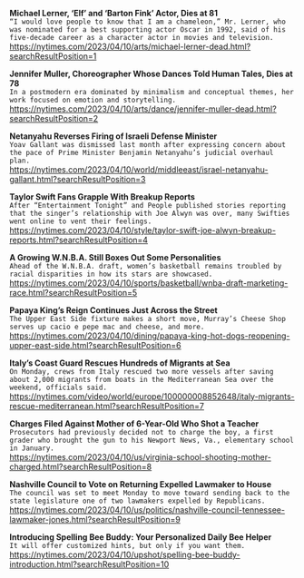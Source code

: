 **Michael Lerner, ‘Elf’ and ‘Barton Fink’ Actor, Dies at 81**\
`“I would love people to know that I am a chameleon,” Mr. Lerner, who was nominated for a best supporting actor Oscar in 1992, said of his five-decade career as a character actor in movies and television.`\
https://nytimes.com/2023/04/10/arts/michael-lerner-dead.html?searchResultPosition=1

**Jennifer Muller, Choreographer Whose Dances Told Human Tales, Dies at 78**\
`In a postmodern era dominated by minimalism and conceptual themes, her work focused on emotion and storytelling.`\
https://nytimes.com/2023/04/10/arts/dance/jennifer-muller-dead.html?searchResultPosition=2

**Netanyahu Reverses Firing of Israeli Defense Minister**\
`Yoav Gallant was dismissed last month after expressing concern about the pace of Prime Minister Benjamin Netanyahu’s judicial overhaul plan.`\
https://nytimes.com/2023/04/10/world/middleeast/israel-netanyahu-gallant.html?searchResultPosition=3

**Taylor Swift Fans Grapple With Breakup Reports**\
`After “Entertainment Tonight” and People published stories reporting that the singer’s relationship with Joe Alwyn was over, many Swifties went online to vent their feelings.`\
https://nytimes.com/2023/04/10/style/taylor-swift-joe-alwyn-breakup-reports.html?searchResultPosition=4

**A Growing W.N.B.A. Still Boxes Out Some Personalities**\
`Ahead of the W.N.B.A. draft, women’s basketball remains troubled by racial disparities in how its stars are showcased.`\
https://nytimes.com/2023/04/10/sports/basketball/wnba-draft-marketing-race.html?searchResultPosition=5

**Papaya King’s Reign Continues Just Across the Street**\
`The Upper East Side fixture makes a short move, Murray’s Cheese Shop serves up cacio e pepe mac and cheese, and more.`\
https://nytimes.com/2023/04/10/dining/papaya-king-hot-dogs-reopening-upper-east-side.html?searchResultPosition=6

**Italy’s Coast Guard Rescues Hundreds of Migrants at Sea**\
`On Monday, crews from Italy rescued two more vessels after saving about 2,000 migrants from boats in the Mediterranean Sea over the weekend, officials said.`\
https://nytimes.com/video/world/europe/100000008852648/italy-migrants-rescue-mediterranean.html?searchResultPosition=7

**Charges Filed Against Mother of 6-Year-Old Who Shot a Teacher**\
`Prosecutors had previously decided not to charge the boy, a first grader who brought the gun to his Newport News, Va., elementary school in January.`\
https://nytimes.com/2023/04/10/us/virginia-school-shooting-mother-charged.html?searchResultPosition=8

**Nashville Council to Vote on Returning Expelled Lawmaker to House**\
`The council was set to meet Monday to move toward sending back to the state legislature one of two lawmakers expelled by Republicans.`\
https://nytimes.com/2023/04/10/us/politics/nashville-council-tennessee-lawmaker-jones.html?searchResultPosition=9

**Introducing Spelling Bee Buddy: Your Personalized Daily Bee Helper**\
`It will offer customized hints, but only if you want them.`\
https://nytimes.com/2023/04/10/upshot/spelling-bee-buddy-introduction.html?searchResultPosition=10

